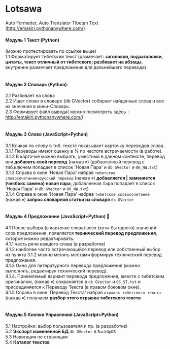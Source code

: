 # Lotsawa
Auto Formatter, Auto Translater Tibetan Text (http://emakiri.pythonanywhere.com/)
<br/>
#### Модуль 1 Текст (Python)
(можно протестировать по ссылке выше)<br/>
1.1 Форматирует тибетский текст (размечает: **заголовки, подзаголовки, цитаты, текст отличный от тибетского; 
  разбивает на абзацы**, внутренне размечает предложения для дальнейшего перевода)<br/>
<br/>
#### Модуль 2 Словарь (Python). 
2.1 Разбивает на слова<br/>
2.2 Ищет слово в словаре (db GVector) собирает найденные слова и все их значения в мини-Словарь.<br/>
2.3 Формирует файл вывода( можно посмотреть здесь - http://emakiri.pythonanywhere.com/)<br/>
<br/>
#### Модуль 3 Слово (JavaScript+Python)
3.1 Кликая по слову в тиб. тексте показывает карточку переводов слова.<br/>
3.1.1 Переводы имеют оценку в % по частоте встречаемости (в работе).<br/>
3.1.2 В карточке можно выбрать, уместный в данном контексте, перевод или **добавить свой перевод** (нажав `☸`) (добавленный перевод с тиб.ключем попадает в список 'Новая Пара' и `db GVector` и `00_NW.txt`)<br/>
3.1.3 Справа в окне 'Новая Пара' набрав `тибетское словосочетание=русский перевод` (нажав `☸`) **добавляется | заменяется (чекбокс замена) новая пара**, добавленная пара попадает в список 'Новая Пара' и `db GVector` и `00_NW.txt`)<br/>
3.1.4 Справа в окне 'Новая Пара' набрав `тибетское словосочетание` (нажав `☸`) **запрос словарной статьи из словаря** `db GVector`<br/>
<br/>
#### Модуль 4 Предложение (JavaScript+Python) 🙏
4.1 После выбора (в карточке слова) всех (хотя-бы одного) значений слов предложения, появляется **технический перевод предложения**, которое можно редактировать.<br/>
4.1.1 часть речи каждого слова (в разработке) <br/>
4.1.2 наиболее часто встречающийся перевод или собственный выбор из пункта 3.1.2 можно менять местами формируя технический перевод предложения. <br/>
4.1.3 Окно для литературного перевода предложения (можно выполнять, редактируя технический перевод).<br/>
4.1.4. Приемлемый вариант перевода предложения, вместе с тибетским оригиналом, (нажав `☸`) сохраняется в `db GVector` и `03_ST.txt` и присоединяется к Переводу Текста (в правом боковом окне).<br/>
4.1.5 Справа в окне 'Перевод Текста' набрав `отрывок тибетского текста` (нажав `☸`) получаем **разбор этого отрывка тибетского текста**<br/>
<br/>
#### Модуль 5 Кнопки Управления (JavaScript+Python)
5.1 Настройки: выбор пользователя и пр. (в разработке) <br/>
5.2 **Экспорт измененной БД** `db GVector` в `BackUpDB`<br/>
5.3 Навигация по страницам <br/>
5.4 **Каталог текстов** <br/>
